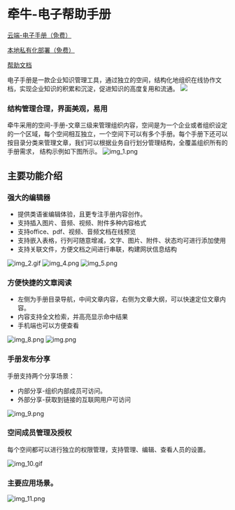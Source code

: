 # 牵牛-电子帮助手册
[云端-电子手册（免费）](https://eman.beebox.cc)

[本地私有化部署（免费）](https://eman.beebox.cc/puba/cIoepu3IP)

[帮助文档](https://eman.beebox.cc/pub/qn)


电子手册是一款企业知识管理工具，通过独立的空间，结构化地组织在线协作文档，实现企业知识的积累和沉淀，促进知识的高度复用和流通。
![](images/img.png)
### 结构管理合理，界面美观，易用
牵牛采用的空间-手册-文章三级来管理组织内容，空间是为一个企业或者组织设定的一个区域，每个空间相互独立，一个空间下可以有多个手册。每个手册下还可以按目录分类来管理文章，我们可以根据业务自行划分管理结构，全覆盖组织所有的手册需求， 结构示例如下图所示。
![img_1.png](images/img_1.png)

## 主要功能介绍
### 强大的编辑器
- 提供类语雀编辑体验，且更专注手册内容创作。
- 支持插入图片、音频、视频、附件多种内容格式
- 支持office、pdf、视频、音频文档在线预览
- 支持嵌入表格，行列可随意增减，文字、图片、附件、状态均可进行添加使用
- 支持关联文件，方便文档之间进行串联，构建网状信息结构

![img_2.gif](images/img_2.gif) 
![img_4.png](images/img_4.png)
![img_5.png](images/img_5.png)

### 方便快捷的文章阅读
- 左侧为手册目录导航，中间文章内容，右侧为文章大纲，可以快速定位文章内容。
- 内容支持全文检索，并高亮显示命中结果
- 手机端也可以方便查看

![img_8.png](images/img_8.png)
![img.png](images/img13.png)

### 手册发布分享
手册支持两个分享场景：
- 内部分享-组织内部成员可访问。
- 外部分享-获取到链接的互联网用户可访问

![img_9.png](images/img_9.png)

### 空间成员管理及授权
每个空间都可以进行独立的权限管理，支持管理、编辑、查看人员的设置。

![img_10.gif](images/img_10.gif)

### 主要应用场景。
![img_11.png](images/img_11.png)


